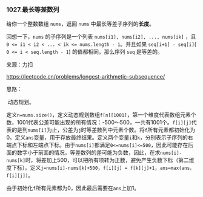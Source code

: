 ### 1027.最长等差数列

给你一个整数数组 `nums`，返回 `nums` 中最长等差子序列的**长度**。

回想一下，`nums` 的子序列是一个列表 `nums[i1], nums[i2], ..., nums[ik]` ，且 `0 <= i1 < i2 < ... < ik <= nums.length - 1`。并且如果 `seq[i+1] - seq[i]`( `0 <= i < seq.length - 1`) 的值都相同，那么序列 `seq` 是等差的。

来源：力扣

https://leetcode.cn/problems/longest-arithmetic-subsequence/



思路：

​		动态规划。

​		定义`n=nums.size()`，定义动态规划数组`f[n][1001]`，第一个维度代表数组元素个数，1001代表公差可能出现的所有情况：-500～500，一共有1001个。`f[i][j]`代表的是到`nums[i]`为止，公差为`j`时等差数列中元素个数。将`f`所有元素都初始化为0。定义`ans`变量，用于存放最终结果。定义两个变量`i`和`k`，分别表示子序列的右端点下标和左端点下标。由于`nums[i]`都满足`0<=nums[i]<=500`，因此可能存在后面的数字小于前面的情况，等差数列的差可能为负数，因此，在求`nums[i]-nums[k]`时，将差加上500，可以把所有项转为正数，避免产生负数下标（第二维度下标）。定义`j=nums[i]-nums[k]+500`，`f[i][j] = f[k][j]+1`，`ans=max(ans，f[i][j])`。

​	由于初始化`f`所有元素都为0，因此最后需要在`ans`上加1。